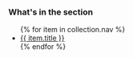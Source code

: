 <div>

### What's in the section

<ul class="usa-sidenav">
{% for item in collection.nav %}
  <li class="usa-sidenav__item"><a href="{{ item.href}}"{% if page.url == item.href %} class="usa-current" {% endif %} > {{ item.title }}</a></li>
{% endfor %}
</ul>
</div>